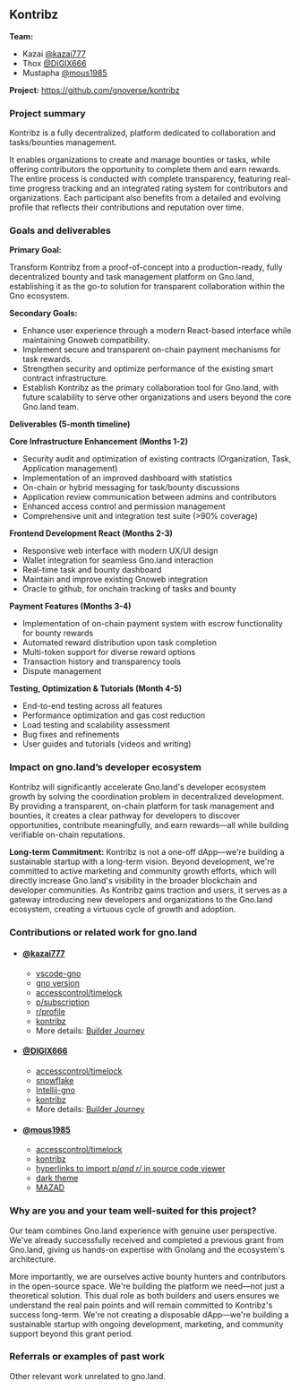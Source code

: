 ## Kontribz

**Team:**

- Kazai [@kazai777](https://github.com/kazai777)
- Thox [@DIGIX666](https://github.com/DIGIX666)
- Mustapha [@mous1985](https://github.com/mous1985)

**Project:** https://github.com/gnoverse/kontribz

### Project summary

Kontribz is a fully decentralized, platform dedicated to collaboration and tasks/bounties management.

It enables organizations to create and manage bounties or tasks, while offering contributors the opportunity to complete them and earn rewards. The entire process is conducted with complete transparency, featuring real-time progress tracking and an integrated rating system for contributors and organizations. Each participant also benefits from a detailed and evolving profile that reflects their contributions and reputation over time.

### Goals and deliverables
**Primary Goal:**

Transform Kontribz from a proof-of-concept into a production-ready, fully decentralized bounty and task management platform on Gno.land, establishing it as the go-to solution for transparent collaboration within the Gno ecosystem.

**Secondary Goals:**

- Enhance user experience through a modern React-based interface while maintaining Gnoweb compatibility.
- Implement secure and transparent on-chain payment mechanisms for task rewards.
- Strengthen security and optimize performance of the existing smart contract infrastructure.
- Establish Kontribz as the primary collaboration tool for Gno.land, with future scalability to serve other organizations and users beyond the core Gno.land team.

**Deliverables (5-month timeline)**

**Core Infrastructure Enhancement (Months 1-2)**

- Security audit and optimization of existing contracts (Organization, Task, Application management)
- Implementation of an improved dashboard with statistics
- On-chain or hybrid messaging for task/bounty discussions
- Application review communication between admins and contributors
- Enhanced access control and permission management
- Comprehensive unit and integration test suite (>90% coverage)

**Frontend Development React (Months 2-3)**

- Responsive web interface with modern UX/UI design
- Wallet integration for seamless Gno.land interaction
- Real-time task and bounty dashboard
- Maintain and improve existing Gnoweb integration
- Oracle to github, for onchain tracking of tasks and bounty

**Payment Features (Months 3-4)**

- Implementation of on-chain payment system with escrow functionality for bounty rewards
- Automated reward distribution upon task completion
- Multi-token support for diverse reward options
- Transaction history and transparency tools
- Dispute management

**Testing, Optimization & Tutorials (Month 4-5)**

- End-to-end testing across all features
- Performance optimization and gas cost reduction
- Load testing and scalability assessment
- Bug fixes and refinements
- User guides and tutorials (videos and writing)

### Impact on gno.land’s developer ecosystem
Kontribz will significantly accelerate Gno.land's developer ecosystem growth by solving the coordination problem in decentralized development. By providing a transparent, on-chain platform for task management and bounties, it creates a clear pathway for developers to discover opportunities, contribute meaningfully, and earn rewards—all while building verifiable on-chain reputations.

**Long-term Commitment:** Kontribz is not a one-off dApp—we're building a sustainable startup with a long-term vision. Beyond development, we're committed to active marketing and community growth efforts, which will directly increase Gno.land's visibility in the broader blockchain and developer communities. As Kontribz gains traction and users, it serves as a gateway introducing new developers and organizations to the Gno.land ecosystem, creating a virtuous cycle of growth and adoption.


### Contributions or related work for gno.land

- #### [@kazai777](https://github.com/kazai777)
    - [vscode-gno](https://github.com/gnoverse/vscode-gno)
    - [gno version](https://github.com/gnolang/gno/pull/3002)
    - [accesscontrol/timelock](https://github.com/gnolang/gno/pull/2307)
    - [p/subscription](https://github.com/gnolang/gno/pull/2116)
    - [r/profile](https://github.com/gnolang/gno/pull/1983)
    - [kontribz](https://github.com/gnoverse/kontribz)
    - More details: [Builder Journey](https://github.com/gnolang/hackerspace/issues/80)

- #### [@DIGIX666](https://github.com/DIGIX666)
    - [accesscontrol/timelock](https://github.com/gnolang/gno/pull/2307)
    - [snowflake](https://github.com/gnolang/gno/pull/2076) 
    - [Intellij-gno](https://github.com/gnoverse/intellij-gno)
    - [kontribz](https://github.com/gnoverse/kontribz)
    - More details: [Builder Journey](https://github.com/gnolang/hackerspace/issues/84)

- #### [@mous1985](https://github.com/mous1985)
    - [accesscontrol/timelock](https://github.com/gnolang/gno/pull/2307)
    - [kontribz](https://github.com/gnoverse/kontribz)
    - [hyperlinks to import p/*and r/* in source code viewer](https://github.com/gnolang/gno/pull/3759)
    - [dark theme](https://github.com/gnolang/gno/pull/3869#issuecomment-3205322972)
    - [MAZAD](https://github.com/mous1985/MAZAD)

### Why are you and your team well-suited for this project?
Our team combines  Gno.land experience with genuine user perspective. We've already successfully received and completed a previous grant from Gno.land, giving us hands-on expertise with Gnolang and the ecosystem's architecture.

More importantly, we are ourselves active bounty hunters and contributors in the open-source space. We're building the platform we need—not just a theoretical solution. This dual role as both builders and users ensures we understand the real pain points and will remain committed to Kontribz's success long-term.
We're not creating a disposable dApp—we're building a sustainable startup with ongoing development, marketing, and community support beyond this grant period.

### Referrals or examples of past work
Other relevant work unrelated to gno.land.